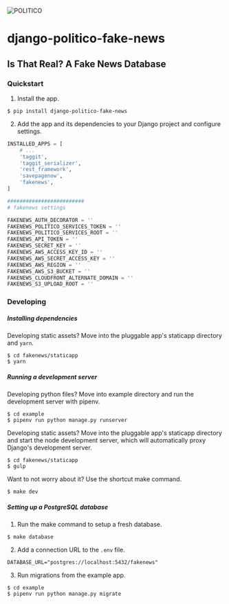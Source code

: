![POLITICO](https://rawgithub.com/The-Politico/src/master/images/logo/badge.png)

# django-politico-fake-news

## Is That Real? A Fake News Database

### Quickstart

1. Install the app.

  ```
  $ pip install django-politico-fake-news
  ```

2. Add the app and its dependencies to your Django project and configure settings.

  ```python
  INSTALLED_APPS = [
      # ...
      'taggit',
      'taggit_serializer',
      'rest_framework',
      'savepagenow',
      'fakenews',
  ]

  #########################
  # fakenews settings

  FAKENEWS_AUTH_DECORATOR = ''
  FAKENEWS_POLITICO_SERVICES_TOKEN = ''
  FAKENEWS_POLITICO_SERVICES_ROOT = ''
  FAKENEWS_API_TOKEN = ''
  FAKENEWS_SECRET_KEY = ''
  FAKENEWS_AWS_ACCESS_KEY_ID = ''
  FAKENEWS_AWS_SECRET_ACCESS_KEY = ''
  FAKENEWS_AWS_REGION = ''
  FAKENEWS_AWS_S3_BUCKET = ''
  FAKENEWS_CLOUDFRONT_ALTERNATE_DOMAIN = ''
  FAKENEWS_S3_UPLOAD_ROOT = ''
  ```

### Developing

##### Installing dependencies

Developing static assets? Move into the pluggable app's staticapp directory and `yarn`.

```
$ cd fakenews/staticapp
$ yarn
```

##### Running a development server

Developing python files? Move into example directory and run the development server with pipenv.

  ```
  $ cd example
  $ pipenv run python manage.py runserver
  ```

Developing static assets? Move into the pluggable app's staticapp directory and start the node development server, which will automatically proxy Django's development server.

  ```
  $ cd fakenews/staticapp
  $ gulp
  ```

Want to not worry about it? Use the shortcut make command.

  ```
  $ make dev
  ```

##### Setting up a PostgreSQL database

1. Run the make command to setup a fresh database.

  ```
  $ make database
  ```

2. Add a connection URL to the `.env` file.

  ```
  DATABASE_URL="postgres://localhost:5432/fakenews"
  ```

3. Run migrations from the example app.

  ```
  $ cd example
  $ pipenv run python manage.py migrate
  ```
